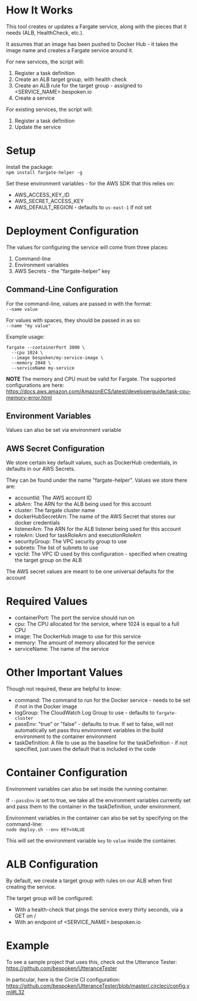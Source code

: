 # How It Works
This tool creates or updates a Fargate service, along with the pieces that it needs (ALB, HealthCheck, etc.).

It assumes that an image has been pushed to Docker Hub - it takes the image name and creates a Fargate service around it.

For new services, the script will:
1) Register a task definition
2) Create an ALB target group, with health check
3) Create an ALB rule for the target group - assigned to <SERVICE_NAME>.bespoken.io
4) Create a service

For existing services, the script will:
1) Register a task definition
2) Update the service

# Setup
Install the package:  
`npm install fargate-helper -g`

Set these environment variables - for the AWS SDK that this relies on:
* AWS_ACCESS_KEY_ID
* AWS_SECRET_ACCESS_KEY
* AWS_DEFAULT_REGION - defaults to `us-east-1` if not set

# Deployment Configuration
The values for configuring the service will come from three places:
1) Command-line
2) Environment variables
3) AWS Secrets - the "fargate-helper" key

## Command-Line Configuration
For the command-line, values are passed in with the format:  
`--name value`

For values with spaces, they should be passed in as so:  
`--name "my value"`

Example usage:  
```
fargate --containerPort 3000 \
  --cpu 1024 \
  --image bespoken/my-service-image \
  --memory 2048 \
  --serviceName my-service
```

**NOTE** The memory and CPU must be valid for Fargate. The supported configurations are here:  
https://docs.aws.amazon.com/AmazonECS/latest/developerguide/task-cpu-memory-error.html

## Environment Variables
Values can also be set via environment variable

## AWS Secret Configuration
We store certain key default values, such as DockerHub credentials, in defaults in our AWS Secrets.

They can be found under the name "fargate-helper". Values we store there are:
* accountId: The AWS account ID
* albArn: The ARN for the ALB being used for this account
* cluster: The fargate cluster name
* dockerHubSecretArn: The name of the AWS Secret that stores our docker credentials
* listenerArn: The ARN for the ALB listener being used for this account
* roleArn: Used for taskRoleArn and executionRoleArn
* securityGroup: The VPC security group to use
* subnets: The list of subnets to use
* vpcId: The VPC ID used by this configuration - specified when creating the target group on the ALB

The AWS secret values are meant to be one universal defaults for the account

# Required Values
* containerPort: The port the service should run on
* cpu: The CPU allocated for the service, where 1024 is equal to a full CPU
* image: The DockerHub image to use for this service
* memory: The amount of memory allocated for the service
* serviceName: The name of the service

# Other Important Values
Though not required, these are helpful to know:
* command: The command to run for the Docker service - needs to be set if not in the Docker image
* logGroup: The CloudWatch Log Group to use - defaults to `fargate-cluster`
* passEnv: "true" or "false" - defaults to true. If set to false, will not automatically set pass thru environment variables in the build environment to the container environment
* taskDefinition: A file to use as the baseline for the taskDefinition - if not specified, just uses the default that is included in the code

# Container Configuration
Environment variables can also be set inside the running container.

If `--passEnv` is set to true, we take all the environment variables currently set and pass them to the container in the taskDefinition, under environment.

Environment variables in the container can also be set by specifying on the command-line:  
`node deploy.sh --env KEY=VALUE`

This will set the environment variable `key` to `value` inside the container.

# ALB Configuration
By default, we create a target group with rules on our ALB when first creating the service.

The target group will be configured:
* With a health-check that pings the service every thirty seconds, via a GET on /
* With an endpoint of <SERVICE_NAME>.bespoken.io

# Example
To see a sample project that uses this, check out the Utterance Tester:  
https://github.com/bespoken/UtteranceTester

In particular, here is the Circle CI configuration:  
https://github.com/bespoken/UtteranceTester/blob/master/.circleci/config.yml#L32
